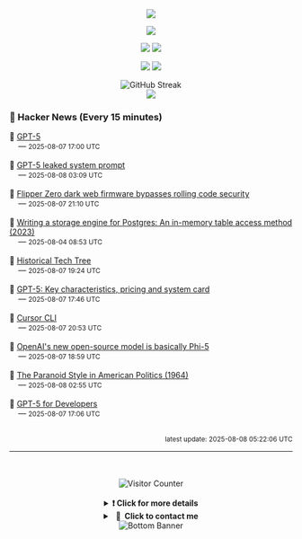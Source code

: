 <div align="center">
  <img src="https://readme-typing-svg.herokuapp.com?font=Fira+Code&weight=600&size=19&duration=3000&pause=1000&color=F7931A&center=true&vCenter=true&width=600&lines=%F0%9F%91%8B+Hi+%2C++I'm+(+Esmaeil+Asadi+%3C%3D%3E+%D8%A7%D8%B3%D9%80%D9%85%D9%80%D8%A7%D8%B9%D9%80%DB%8C%D9%80%D9%84+%D8%A7%D8%B3%D9%80%D8%AF%DB%8C+)"/>
</div>

<p align="center">
  <img src="http://github-profile-summary-cards.vercel.app/api/cards/profile-details?username=Null-Err0r&theme=gruvbox" />
</p>
<p align="center">
  <img src="http://github-profile-summary-cards.vercel.app/api/cards/repos-per-language?username=Null-Err0r&theme=gruvbox" />
  <img src="http://github-profile-summary-cards.vercel.app/api/cards/most-commit-language?username=Null-Err0r&theme=gruvbox" />
</p>
<p align="center">
  <img src="http://github-profile-summary-cards.vercel.app/api/cards/stats?username=Null-Err0r&theme=gruvbox" />
  <img src="http://github-profile-summary-cards.vercel.app/api/cards/productive-time?username=Null-Err0r&theme=gruvbox&utcOffset=8" />
</p>
<div align="center">
  <img src="https://streak-stats.demolab.com/?user=null-err0r&theme=gruvbox" alt="GitHub Streak" />
</div>
<div align="center">
  <img src="https://github-profile-trophy.vercel.app/?username=Null-Err0r&theme=gruvbox&no-frame=true&margin-w=15&margin-h=15&row=2&column=4" />
</div>


### 📰 Hacker News (Every 15 minutes)

<!-- HACKER_NEWS_START -->
🔹 <a href='https://openai.com/gpt-5/' target='_blank' rel='noopener noreferrer'>GPT-5</a><br>&nbsp;&nbsp;&nbsp;&nbsp;— <small>2025-08-07 17:00 UTC</small><br><br>
🔹 <a href='https://gist.github.com/maoxiaoke/f6d5b28f9104cd856a2622a084f46fd7' target='_blank' rel='noopener noreferrer'>GPT-5 leaked system prompt</a><br>&nbsp;&nbsp;&nbsp;&nbsp;— <small>2025-08-08 03:09 UTC</small><br><br>
🔹 <a href='https://www.rtl-sdr.com/flipperzero-darkweb-firmware-bypasses-rolling-code-security/' target='_blank' rel='noopener noreferrer'>Flipper Zero dark web firmware bypasses rolling code security</a><br>&nbsp;&nbsp;&nbsp;&nbsp;— <small>2025-08-07 21:10 UTC</small><br><br>
🔹 <a href='https://notes.eatonphil.com/2023-11-01-postgres-table-access-methods.html' target='_blank' rel='noopener noreferrer'>Writing a storage engine for Postgres: An in-memory table access method (2023)</a><br>&nbsp;&nbsp;&nbsp;&nbsp;— <small>2025-08-04 08:53 UTC</small><br><br>
🔹 <a href='https://www.historicaltechtree.com/' target='_blank' rel='noopener noreferrer'>Historical Tech Tree</a><br>&nbsp;&nbsp;&nbsp;&nbsp;— <small>2025-08-07 19:24 UTC</small><br><br>
🔹 <a href='https://simonwillison.net/2025/Aug/7/gpt-5/' target='_blank' rel='noopener noreferrer'>GPT-5: Key characteristics, pricing and system card</a><br>&nbsp;&nbsp;&nbsp;&nbsp;— <small>2025-08-07 17:46 UTC</small><br><br>
🔹 <a href='https://cursor.com/cli' target='_blank' rel='noopener noreferrer'>Cursor CLI</a><br>&nbsp;&nbsp;&nbsp;&nbsp;— <small>2025-08-07 20:53 UTC</small><br><br>
🔹 <a href='https://www.seangoedecke.com/gpt-oss-is-phi-5/' target='_blank' rel='noopener noreferrer'>OpenAI's new open-source model is basically Phi-5</a><br>&nbsp;&nbsp;&nbsp;&nbsp;— <small>2025-08-07 18:59 UTC</small><br><br>
🔹 <a href='https://harpers.org/archive/1964/11/the-paranoid-style-in-american-politics/' target='_blank' rel='noopener noreferrer'>The Paranoid Style in American Politics (1964)</a><br>&nbsp;&nbsp;&nbsp;&nbsp;— <small>2025-08-08 02:55 UTC</small><br><br>
🔹 <a href='https://openai.com/index/introducing-gpt-5-for-developers' target='_blank' rel='noopener noreferrer'>GPT-5 for Developers</a><br>&nbsp;&nbsp;&nbsp;&nbsp;— <small>2025-08-07 17:06 UTC</small><br><br>
<!-- HACKER_NEWS_END -->

<p align="right"><small>latest update: 
<!-- HACKER_NEWS_LAST_UPDATED -->2025-08-08 05:22:06 UTC<!-- /HACKER_NEWS_LAST_UPDATED -->
</small></p>

<hr>

<div align="center">
  <br> </br>
  <img src="https://ghvc.kabelkultur.se/?username=null-err0r&abbreviated=true&color=ff5500&label=%E2%81%AE%20%E2%81%AE%E2%81%AE%20%E2%81%AE%E2%81%AE%20%20%F0%9F%91%80%20%E2%81%AE%20%E2%81%AE%E2%81%AE%20%E2%81%AE%E2%81%AEVisitor%E2%81%AE%20%E2%81%AE%E2%81%AE%20%E2%81%AE%E2%81%AE%20%F0%9F%91%80%E2%81%AE%20%E2%81%AE%E2%81%AE%20%E2%81%AE%E2%81%AE%E2%81%AE%20%E2%81%AE%E2%81%AE%20%E2%81%AE%E2%81%AE⁮⁮" alt="Visitor Counter" />
  <br> </br>
</div>
<details align="center">
<summary> <b> ❗️ Click for more details</b> </summary>
<br>
<div align="center">
  <a href="https://next.ossinsight.io/widgets/official/analyze-user-contribution-time-distribution?user_id=19436819&period=all_times" target="_blank" style="display: block;">
    <picture>
      <source media="(prefers-color-scheme: dark)" srcset="https://next.ossinsight.io/widgets/official/analyze-user-contribution-time-distribution/thumbnail.png?user_id=19436819&period=all_times&image_size=auto&color_scheme=dark" width="700" height="auto">
      <img alt="Contribution Time Distribution" src="https://next.ossinsight.io/widgets/official/analyze-user-contribution-time-distribution/thumbnail.png?user_id=19436819&period=all_times&image_size=auto&color_scheme=dark" width="700" height="auto">
    </picture>
  </a>
</div>
<div align="center">
  <a href="https://next.ossinsight.io/widgets/official/compose-user-dashboard-stats?user_id=19436819" target="_blank" style="display: block;">
    <picture>
      <source media="(prefers-color-scheme: dark)" srcset="https://next.ossinsight.io/widgets/official/compose-user-dashboard-stats/thumbnail.png?user_id=19436819&image_size=auto&color_scheme=dark" width="700" height="auto">
      <img alt="Dashboard Stats" src="https://next.ossinsight.io/widgets/official/compose-user-dashboard-stats/thumbnail.png?user_id=19436819&image_size=auto&color_scheme=dark" width="700" height="auto">
    </picture>
  </a>
</div>
<div align="center">
  <a href="https://next.ossinsight.io/widgets/official/compose-org-activity-map?activity=stars&role=stars&owner_id=19436819&period=past_12_months" target="_blank" style="display: block;">
    <picture>
      <source media="(prefers-color-scheme: dark)" srcset="https://next.ossinsight.io/widgets/official/compose-org-activity-map/thumbnail.png?activity=stars&role=stars&owner_id=19436819&period=past_12_months&image_size=4x7&color_scheme=dark" width="700" height="auto">
      <img alt="Geographical Distribution" src="https://next.ossinsight.io/widgets/official/compose-org-activity-map/thumbnail.png?activity=stars&role=stars&owner_id=19436819&period=past_12_months&image_size=4x7&color_scheme=dark" width="700" height="auto">
    </picture>
  </a>
</div>
<div align="center">
  <img src="https://github-readme-activity-graph.vercel.app/graph?username=Null-Err0r&theme=gruvbox" alt="Activity Graph" />
</div>
<br>
</details>
<details align="center">
<summary> <b>  💬  Click to contact me</b> </summary>
<br>
<div align="center">
  <br><br>
  <a href="https://t.me/NullErr0r" target="_blank">
    <img src="https://img.shields.io/badge/Telegram-black?style=for-the-badge&logo=Telegram" alt="Telegram" />
  </a>
</div>
<br>
</details>
<div align="center">
  <img src="https://raw.githubusercontent.com/Trilokia/Trilokia/379277808c61ef204768a61bbc5d25bc7798ccf1/bottom_header.svg" alt="Bottom Banner" />
</div>
